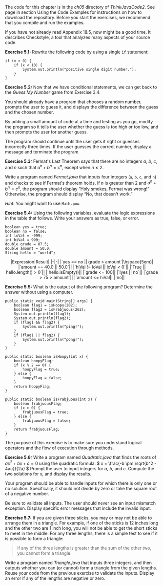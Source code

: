 The code for this chapter is in the *ch05* directory of *ThinkJavaCode2*. See page in section Using the Code Examples for instructions on how to download the repository. Before you start the exercises, we recommend that you compile and run the examples.

If you have not already read Appendix 18.5, now might be a good time. It describes Checkstyle, a tool that analyzes many aspects of your source code.


**Exercise 5.1:**
Rewrite the following code by using a single `if` statement:

```code
if (x > 0) {
    if (x < 10) {
        System.out.println("positive single digit number.");
    }
}
```


**Exercise 5.2:**
Now that we have conditional statements, we can get back to the *Guess My Number* game from Exercise 3.4.

You should already have a program that chooses a random number, prompts the user to guess it, and displays the difference between the guess and the chosen number.

By adding a small amount of code at a time and testing as you go, modify the program so it tells the user whether the guess is too high or too low, and then prompts the user for another guess.

The program should continue until the user gets it right or guesses incorrectly three times. If the user guesses the correct number, display a message and terminate the program.


**Exercise 5.3:**
Fermat's Last Theorem says that there are no integers $a$, $b$, $c$, and $n$ such that $a^n + b^n = c^n$, except when $n \leq 2$.

Write a program named *Fermat.java* that inputs four integers (`a`, `b`, `c`, and `n`) and checks to see if Fermat's theorem holds. If $n$ is greater than 2 and $a^n + b^n = c^n$, the program should display “Holy smokes, Fermat was wrong!” Otherwise, the program should display “No, that doesn't work.”

*Hint:* You might want to use `Math.pow`.


**Exercise 5.4:**
Using the following variables, evaluate the logic expressions in the table that follows. Write your answers as true, false, or error.

```code
boolean yes = true;
boolean no = false;
int loVal = -999;
int hiVal = 999;
double grade = 87.5;
double amount = 50.0;
String hello = "world";
```


<center>
|Expression|Result|
|-|-|
|`yes == no &#124;&#124; grade > amount`|\hspace{5em}|
|`amount == 40.0 &#124;&#124; 50.0`||
|`hiVal != loVal &#124;&#124; loVal < 0`||
|`True &#124;&#124; hello.length() > 0`||
|`hello.isEmpty()||
|`grade <= 100||
|`!yes &#124;&#124; no`||
|`grade > 75 > amount`||
|`amount <= hiVal||
|`no||

</center>


**Exercise 5.5:**
What is the output of the following program? Determine the answer without using a computer.

```code
public static void main(String[] args) {
    boolean flag1 = isHoopy(202);
    boolean flag2 = isFrabjuous(202);
    System.out.println(flag1);
    System.out.println(flag2);
    if (flag1 && flag2) {
        System.out.println("ping!");
    }
    if (flag1 || flag2) {
        System.out.println("pong!");
    }
}
```

```code
public static boolean isHoopy(int x) {
    boolean hoopyFlag;
    if (x % 2 == 0) {
        hoopyFlag = true;
    } else {
        hoopyFlag = false;
    }
    return hoopyFlag;
}
```

```code
public static boolean isFrabjuous(int x) {
    boolean frabjuousFlag;
    if (x > 0) {
        frabjuousFlag = true;
    } else {
        frabjuousFlag = false;
    }
    return frabjuousFlag;
}
```

The purpose of this exercise is to make sure you understand logical operators and the flow of execution through methods.


**Exercise 5.6:**
Write a program named *Quadratic.java* that finds the roots of $ax^2 + bx + c = 0$ using the quadratic formula: $ x = \frac{-b \pm \sqrt{b^2 - 4ac}}{2a} $ Prompt the user to input integers for $a$, $b$, and $c$. Compute the two solutions for $x$, and display the results.

Your program should be able to handle inputs for which there is only one or no solution. Specifically, it should not divide by zero or take the square root of a negative number.

Be sure to validate all inputs. The user should never see an input mismatch exception. Display specific error messages that include the invalid input.


**Exercise 5.7:**
If you are given three sticks, you may or may not be able to arrange them in a triangle. For example, if one of the sticks is 12 inches long and the other two are 1 inch long, you will not be able to get the short sticks to meet in the middle. For any three lengths, there is a simple test to see if it is possible to form a triangle:



> If any of the three lengths is greater than the sum of the other two, you cannot form a triangle.


Write a program named *Triangle.java* that inputs three integers, and then outputs whether you can (or cannot) form a triangle from the given lengths. Reuse your code from the previous exercise to validate the inputs. Display an error if any of the lengths are negative or zero.
